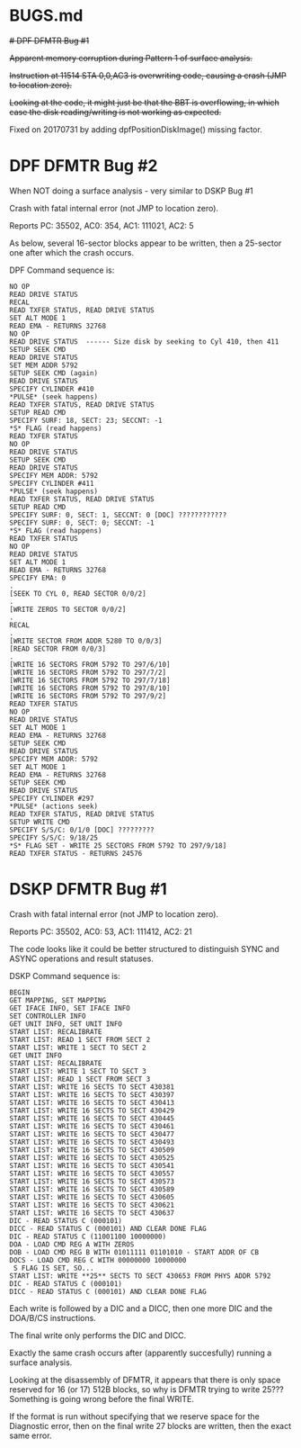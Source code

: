 BUGS.md
=======

~~# DPF DFMTR Bug #1~~

~~Apparent memory corruption during Pattern 1 of surface analysis.~~

~~Instruction at 11514 STA 0,0,AC3 is overwriting code, causing a crash (JMP to location zero).~~

~~Looking at the code, it might just be that the BBT is overflowing, in which case the disk reading/writing is not working
as expected.~~

Fixed on 20170731 by adding dpfPositionDiskImage() missing factor.

# DPF DFMTR Bug #2

When NOT doing a surface analysis - very similar to DSKP Bug #1

Crash with fatal internal error (not JMP to location zero).

Reports PC: 35502, AC0: 354, AC1: 111021, AC2: 5

As below, several 16-sector blocks appear to be written, then a 25-sector one after which the crash occurs.

DPF Command sequence is:
```
NO OP
READ DRIVE STATUS
RECAL
READ TXFER STATUS, READ DRIVE STATUS
SET ALT MODE 1
READ EMA - RETURNS 32768
NO OP
READ DRIVE STATUS  ------ Size disk by seeking to Cyl 410, then 411
SETUP SEEK CMD
READ DRIVE STATUS
SET MEM ADDR 5792
SETUP SEEK CMD (again)
READ DRIVE STATUS
SPECIFY CYLINDER #410
*PULSE* (seek happens)
READ TXFER STATUS, READ DRIVE STATUS
SETUP READ CMD
SPECIFY SURF: 18, SECT: 23; SECCNT: -1
*S* FLAG (read happens)
READ TXFER STATUS
NO OP
READ DRIVE STATUS
SETUP SEEK CMD
READ DRIVE STATUS 
SPECIFY MEM ADDR: 5792
SPECIFY CYLINDER #411
*PULSE* (seek happens)
READ TXFER STATUS, READ DRIVE STATUS
SETUP READ CMD
SPECIFY SURF: 0, SECT: 1, SECCNT: 0 [DOC] ????????????
SPECIFY SURF: 0, SECT: 0; SECCNT: -1
*S* FLAG (read happens)
READ TXFER STATUS
NO OP
READ DRIVE STATUS
SET ALT MODE 1
READ EMA - RETURNS 32768
SPECIFY EMA: 0
.
[SEEK TO CYL 0, READ SECTOR 0/0/2]
.
[WRITE ZEROS TO SECTOR 0/0/2]
.
RECAL
.
[WRITE SECTOR FROM ADDR 5280 TO 0/0/3]
[READ SECTOR FROM 0/0/3]
.
[WRITE 16 SECTORS FROM 5792 TO 297/6/10]
[WRITE 16 SECTORS FROM 5792 TO 297/7/2]
[WRITE 16 SECTORS FROM 5792 TO 297/7/18]
[WRITE 16 SECTORS FROM 5792 TO 297/8/10]
[WRITE 16 SECTORS FROM 5792 TO 297/9/2]
READ TXFER STATUS
NO OP
READ DRIVE STATUS
SET ALT MODE 1
READ EMA - RETURNS 32768
SETUP SEEK CMD
READ DRIVE STATUS
SPECIFY MEM ADDR: 5792
SET ALT MODE 1
READ EMA - RETURNS 32768
SETUP SEEK CMD
READ DRIVE STATUS
SPECIFY CYLINDER #297
*PULSE* (actions seek)
READ TXFER STATUS, READ DRIVE STATUS
SETUP WRITE CMD
SPECIFY S/S/C: 0/1/0 [DOC] ?????????
SPECIFY S/S/C: 9/18/25
*S* FLAG SET - WRITE 25 SECTORS FROM 5792 TO 297/9/18]
READ TXFER STATUS - RETURNS 24576

```

# DSKP DFMTR Bug #1

Crash with fatal internal error (not JMP to location zero).

Reports PC: 35502, AC0: 53, AC1: 111412, AC2: 21

The code looks like it could be better structured to distinguish SYNC and ASYNC operations and result statuses.

DSKP Command sequence is:

```
BEGIN
GET MAPPING, SET MAPPING
GET IFACE INFO, SET IFACE INFO
SET CONTROLLER INFO
GET UNIT INFO, SET UNIT INFO
START LIST: RECALIBRATE
START LIST: READ 1 SECT FROM SECT 2
START LIST: WRITE 1 SECT TO SECT 2
GET UNIT INFO
START LIST: RECALIBRATE
START LIST: WRITE 1 SECT TO SECT 3
START LIST: READ 1 SECT FROM SECT 3
START LIST: WRITE 16 SECTS TO SECT 430381
START LIST: WRITE 16 SECTS TO SECT 430397
START LIST: WRITE 16 SECTS TO SECT 430413
START LIST: WRITE 16 SECTS TO SECT 430429
START LIST: WRITE 16 SECTS TO SECT 430445
START LIST: WRITE 16 SECTS TO SECT 430461
START LIST: WRITE 16 SECTS TO SECT 430477
START LIST: WRITE 16 SECTS TO SECT 430493
START LIST: WRITE 16 SECTS TO SECT 430509
START LIST: WRITE 16 SECTS TO SECT 430525
START LIST: WRITE 16 SECTS TO SECT 430541
START LIST: WRITE 16 SECTS TO SECT 430557
START LIST: WRITE 16 SECTS TO SECT 430573
START LIST: WRITE 16 SECTS TO SECT 430589
START LIST: WRITE 16 SECTS TO SECT 430605
START LIST: WRITE 16 SECTS TO SECT 430621
START LIST: WRITE 16 SECTS TO SECT 430637
DIC - READ STATUS C (000101)
DICC - READ STATUS C (000101) AND CLEAR DONE FLAG
DIC - READ STATUS C (11001100 10000000)
DOA - LOAD CMD REG A WITH ZEROS
DOB - LOAD CMD REG B WITH 01011111 01101010 - START ADDR OF CB
DOCS - LOAD CMD REG C WITH 00000000 10000000
 S FLAG IS SET, SO...
START LIST: WRITE **25** SECTS TO SECT 430653 FROM PHYS ADDR 5792
DIC - READ STATUS C (000101)
DICC - READ STATUS C (000101) AND CLEAR DONE FLAG
```
Each write is followed by a DIC and a DICC, then one more DIC and the DOA/B/CS instructions.

The final write only performs the DIC and DICC.

Exactly the same crash occurs after (apparently succesfully) running a surface analysis.

Looking at the disassembly of DFMTR, it appears that there is only space reserved for 16 (or 17) 512B blocks, so why is DFMTR trying to write 25???  Something is going wrong before the final WRITE.

If the format is run without specifying that we reserve space for the Diagnostic error, then on the final write 27 blocks are written, then the exact same error.

